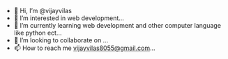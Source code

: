 - 👋 Hi, I’m @vijayvilas
- 👀 I’m interested in web development...
- 🌱 I’m currently learning web development and other computer language like python ect...
- 💞️ I’m looking to collaborate on ...
- 📫 How to reach me vijayvilas8055@gmail.com...

<!---
vijayvilas/vijayvilas is a ✨ special ✨ repository because its `README.md` (this file) appears on your GitHub profile.
You can click the Preview link to take a look at your changes.
--->
